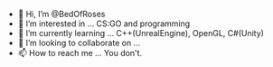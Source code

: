 - 👋 Hi, I’m @BedOfRoses
- 👀 I’m interested in ... CS:GO and programming
- 🌱 I’m currently learning ... C++(UnrealEngine), OpenGL, C#(Unity) 
- 💞️ I’m looking to collaborate on ...
- 📫 How to reach me ... You don't.

<!---
BedOfRoses/BedOfRoses is a ✨ special ✨ repository because its `README.md` (this file) appears on your GitHub profile.
You can click the Preview link to take a look at your changes.
--->
